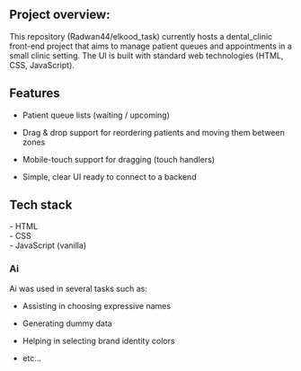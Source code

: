 <h2>Project overview:</h2>

This repository (Radwan44/elkood_task) currently hosts a dental_clinic front-end project that aims to manage patient queues and appointments in a small clinic setting. The UI is built with standard web technologies (HTML, CSS, JavaScript).


<h2>Features</h2>

- Patient queue lists (waiting / upcoming)

- Drag & drop support for reordering patients and moving them between zones

- Mobile-touch support for dragging (touch handlers)

- Simple, clear UI ready to connect to a backend

<h2> Tech stack </h2>
- HTML <br/>
- CSS <br/>
- JavaScript (vanilla)


<h3>Ai</h3> 
  Ai was used in several tasks such as:

- Assisting in choosing expressive names

- Generating dummy data

- Helping in selecting brand identity colors

- etc...























